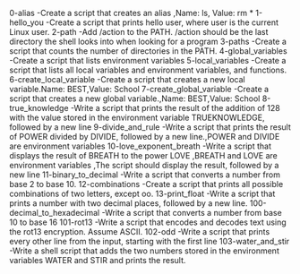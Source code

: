 0-alias -Create a script that creates an alias ,Name: ls, Value: rm *
1-hello_you -Create a script that prints hello user, where user is the current Linux user.
2-path -Add /action to the PATH. /action should be the last directory the shell looks into when looking for a program
3-paths -Create a script that counts the number of directories in the PATH.
4-global_variables -Create a script that lists environment variables
5-local_variables -Create a script that lists all local variables and environment variables, and functions.
6-create_local_variable -Create a script that creates a new local variable.Name: BEST,Value: School
7-create_global_variable -Create a script that creates a new global variable.,Name: BEST,Value: School
8-true_knowledge -Write a script that prints the result of the addition of 128 with the value stored in the environment variable TRUEKNOWLEDGE, followed by a new line
9-divide_and_rule -Write a script that prints the result of POWER divided by DIVIDE, followed by a new line.,POWER and DIVIDE are environment variables
10-love_exponent_breath -Write a script that displays the result of BREATH to the power LOVE ,BREATH and LOVE are environment variables ,The script should display the result, followed by a new line
11-binary_to_decimal -Write a script that converts a number from base 2 to base 10.
12-combinations -Create a script that prints all possible combinations of two letters, except oo.
13-print_float -Write a script that prints a number with two decimal places, followed by a new line.
100-decimal_to_hexadecimal -Write a script that converts a number from base 10 to base 16
101-rot13 -Write a script that encodes and decodes text using the rot13 encryption. Assume ASCII.
102-odd -Write a script that prints every other line from the input, starting with the first line 
103-water_and_stir -Write a shell script that adds the two numbers stored in the environment variables WATER and STIR and prints the result.
